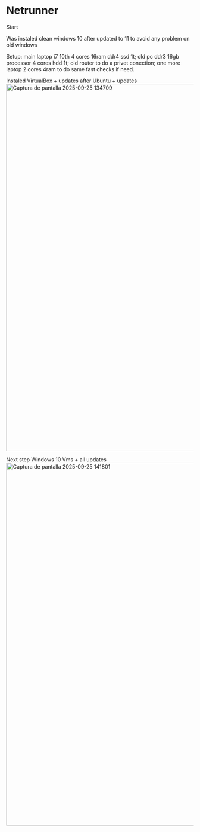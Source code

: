 # Netrunner
Start

Was instaled clean windows 10 after updated to 11 to avoid any problem on old windows

Setup: main laptop i7 10th 4 cores 16ram ddr4 ssd 1t; old pc ddr3 16gb processor 4 cores hdd 1t; old router to do a privet conection; one more laptop 2 cores 4ram to do same fast checks if need.

Instaled VirtualBox + updates after Ubuntu + updates <img width="1914" height="983" alt="Captura de pantalla 2025-09-25 134709" src="https://github.com/user-attachments/assets/58695325-6403-4521-a3d4-280bcb1fc97e" />

Next step Windows 10 Vms + all updates <img width="1920" height="972" alt="Captura de pantalla 2025-09-25 141801" src="https://github.com/user-attachments/assets/e6cd8798-c0f8-4ec8-bde9-d3f8e8f28061" />
